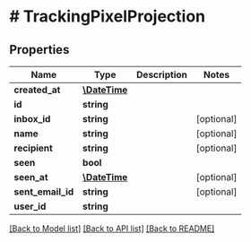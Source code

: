 # # TrackingPixelProjection

## Properties

Name | Type | Description | Notes
------------ | ------------- | ------------- | -------------
**created_at** | [**\DateTime**](\DateTime) |  | 
**id** | **string** |  | 
**inbox_id** | **string** |  | [optional] 
**name** | **string** |  | [optional] 
**recipient** | **string** |  | [optional] 
**seen** | **bool** |  | 
**seen_at** | [**\DateTime**](\DateTime) |  | [optional] 
**sent_email_id** | **string** |  | [optional] 
**user_id** | **string** |  | 

[[Back to Model list]](../../README#documentation-for-models) [[Back to API list]](../../README#documentation-for-api-endpoints) [[Back to README]](../../README)


